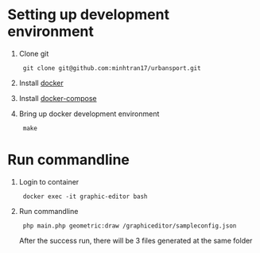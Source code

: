 # Setting up development environment

1. Clone git 

        git clone git@github.com:minhtran17/urbansport.git

2. Install [docker](https://docs.docker.com/engine/installation)

3. Install [docker-compose](https://docs.docker.com/compose/install/)

4. Bring up docker development environment

        make

# Run commandline

1. Login to container

        docker exec -it graphic-editor bash
        
2. Run commandline

        php main.php geometric:draw /graphiceditor/sampleconfig.json
        
   After the success run, there will be 3 files generated at the same folder
